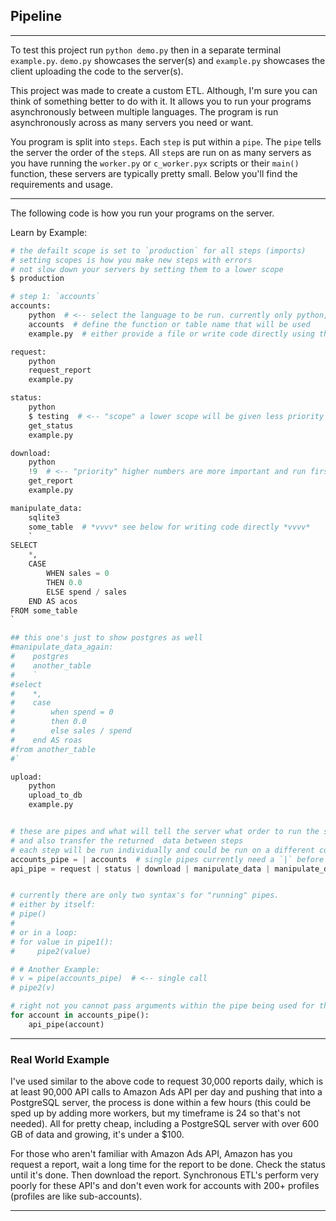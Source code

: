 ## Pipeline

---

To test this project run `python demo.py`
then in a separate terminal `example.py`.
`demo.py` showcases the server(s) 
and `example.py` showcases the client uploading the code to the server(s).

This project was made to create a custom ETL.
Although, I'm sure you can think of something better 
to do with it.
It allows you to run your programs asynchronously between multiple languages. 
The program is run asynchronously across as 
many servers you need or want.

You program is split into `steps`.
Each `step` is put within a `pipe`.
The `pipe` tells the server the order of the `step`s.
All `step`s are run on as many servers as you have 
running the `worker.py` or `c_worker.pyx` scripts or their `main()` function,
these servers are typically pretty small.
Below you'll find the requirements and usage.

---

The following code is how you run your programs on the server.

Learn by Example:
```python
# the defailt scope is set to `production` for all steps (imports)
# setting scopes is how you make new steps with errors
# not slow down your servers by setting them to a lower scope
$ production

# step 1: `accounts`
accounts:
    python  # <-- select the language to be run. currently only python, sqlite3 and postgres are available
    accounts  # define the function or table name that will be used
    example.py  # either provide a file or write code directly using the "`" char (see below example)

request:
    python
    request_report
    example.py

status:
    python
    $ testing  # <-- "scope" a lower scope will be given less priority over higher scopes. See PIPE_WORKER_SCOPES in `.env` file
    get_status
    example.py

download:
    python
    !9  # <-- "priority" higher numbers are more important and run first within their scope.
    get_report
    example.py

manipulate_data:
    sqlite3
    some_table  # *vvvv* see below for writing code directly *vvvv*
    `
SELECT
    *,
    CASE
        WHEN sales = 0
        THEN 0.0
        ELSE spend / sales
    END AS acos
FROM some_table
`

## this one's just to show postgres as well
#manipulate_data_again:
#    postgres
#    another_table
#    `
#select
#    *,
#    case
#        when spend = 0
#        then 0.0
#        else sales / spend
#    end AS roas
#from another_table
#`

upload:
    python
    upload_to_db
    example.py


# these are pipes and what will tell the server what order to run the steps
# and also transfer the returned  data between steps
# each step will be run individually and could be run on a different computer each time
accounts_pipe = | accounts  # single pipes currently need a `|` before or behind the value
api_pipe = request | status | download | manipulate_data | manipulate_data_again | upload


# currently there are only two syntax's for "running" pipes.
# either by itself:
# pipe()
#
# or in a loop:
# for value in pipe1():
#     pipe2(value)

# # Another Example:
# v = pipe(accounts_pipe)  # <-- single call
# pipe2(v)

# right not you cannot pass arguments within the pipe being used for the for loop.
for account in accounts_pipe():
    api_pipe(account)
```

---

### Real World Example

I've used similar to the above code to request 30,000 reports
daily, which is at least 90,000 API calls to Amazon Ads API 
per day
and pushing that into a PostgreSQL server, 
the process is done within a few hours (this could be sped up by adding more workers, but my timeframe is 24 so that's not needed).
All for pretty cheap, 
including a PostgreSQL server with over 600 GB of data
and growing,
it's under a $100.

For those who aren't familiar with Amazon Ads API, Amazon has you request a report, 
wait a long time for the report to be done.
Check the status until it's done.
Then download the report. 
Synchronous ETL's perform very poorly for these API's 
and don't even work for accounts with 200+ profiles (profiles are like sub-accounts).


---





